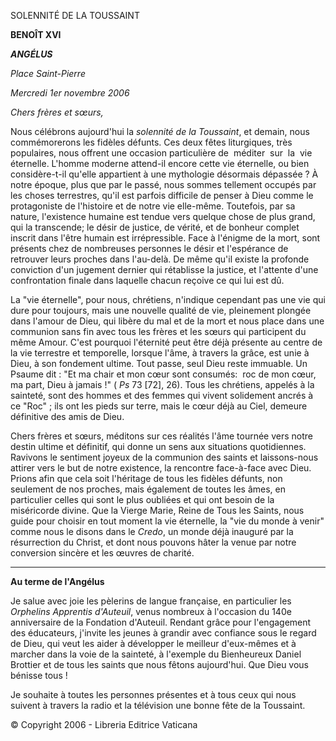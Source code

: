 SOLENNITÉ DE LA TOUSSAINT

**BENOÎT XVI**

***ANGÉLUS***

*Place Saint-Pierre*

*Mercredi* *1er novembre 2006*

*Chers frères et sœurs,*

Nous célébrons aujourd'hui la *solennité de la Toussaint*, et demain, nous commémorerons les fidèles défunts. Ces deux fêtes liturgiques, très populaires, nous offrent une occasion particulière de  méditer  sur  la  vie éternelle. L'homme moderne attend-il encore cette vie éternelle, ou bien considère-t-il qu'elle appartient à une mythologie désormais dépassée ? À notre époque, plus que par le passé, nous sommes tellement occupés par les choses terrestres, qu'il est parfois difficile de penser à Dieu comme le protagoniste de l'histoire et de notre vie elle-même. Toutefois, par sa nature, l'existence humaine est tendue vers quelque chose de plus grand, qui la transcende; le désir de justice, de vérité, et de bonheur complet inscrit dans l'être humain est irrépressible. Face à l'énigme de la mort, sont présents chez de nombreuses personnes le désir et l'espérance de retrouver leurs proches dans l'au-delà. De même qu'il existe la profonde conviction d'un jugement dernier qui rétablisse la justice, et l'attente d'une confrontation finale dans laquelle chacun reçoive ce qui lui est dû.

La "vie éternelle", pour nous, chrétiens, n'indique cependant pas une vie qui dure pour toujours, mais une nouvelle qualité de vie, pleinement plongée dans l'amour de Dieu, qui libère du mal et de la mort et nous place dans une communion sans fin avec tous les frères et les sœurs qui participent du même Amour. C'est pourquoi l'éternité peut être déjà présente au centre de la vie terrestre et temporelle, lorsque l'âme, à travers la grâce, est unie à Dieu, à son fondement ultime. Tout passe, seul Dieu reste immuable. Un Psaume dit : "Et ma chair et mon cœur sont consumés:  roc de mon cœur, ma part, Dieu à jamais !" ( *Ps* 73 \[72\], 26). Tous les chrétiens, appelés à la sainteté, sont des hommes et des femmes qui vivent solidement ancrés à ce "Roc" ; ils ont les pieds sur terre, mais le cœur déjà au Ciel, demeure définitive des amis de Dieu.

Chers frères et sœurs, méditons sur ces réalités l'âme tournée vers notre destin ultime et définitif, qui donne un sens aux situations quotidiennes. Ravivons le sentiment joyeux de la communion des saints et laissons-nous attirer vers le but de notre existence, la rencontre face-à-face avec Dieu. Prions afin que cela soit l'héritage de tous les fidèles défunts, non seulement de nos proches, mais également de toutes les âmes, en particulier celles qui sont le plus oubliées et qui ont besoin de la miséricorde divine. Que la Vierge Marie, Reine de Tous les Saints, nous guide pour choisir en tout moment la vie éternelle, la "vie du monde à venir" comme nous le disons dans le *Credo*, un monde déjà inauguré par la résurrection du Christ, et dont nous pouvons hâter la venue par notre conversion sincère et les œuvres de charité.

* * *

**Au terme de l'Angélus**

Je salue avec joie les pèlerins de langue française, en particulier les *Orphelins Apprentis d'Auteuil*, venus nombreux à l'occasion du 140e anniversaire de la Fondation d'Auteuil. Rendant grâce pour l'engagement des éducateurs, j'invite les jeunes à grandir avec confiance sous le regard de Dieu, qui veut les aider à développer le meilleur d'eux-mêmes et à marcher dans la voie de la sainteté, à l'exemple du Bienheureux Daniel Brottier et de tous les saints que nous fêtons aujourd'hui. Que Dieu vous bénisse tous !

Je souhaite à toutes les personnes présentes et à tous ceux qui nous suivent à travers la radio et la télévision une bonne fête de la Toussaint.

© Copyright 2006 - Libreria Editrice Vaticana